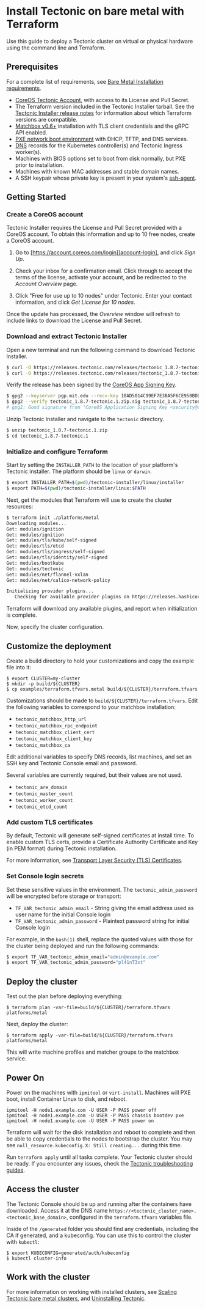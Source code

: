 # Install Tectonic on bare metal with Terraform

Use this guide to deploy a Tectonic cluster on virtual or physical hardware using the command line and Terraform.

## Prerequisites

For a complete list of requirements, see [Bare Metal Installation requirements][bare-requirements].

* [CoreOS Tectonic Account][account-login], with access to its License and Pull Secret.
* The Terraform version included in the Tectonic Installer tarball. See the [Tectonic Installer release notes][release-notes] for information about which Terraform versions are compatible.
* [Matchbox v0.6+][matchbox-latest] installation with TLS client credentials and the gRPC API enabled.
* [PXE network boot environment][network-setup] with DHCP, TFTP, and DNS services.
* [DNS][dns] records for the Kubernetes controller(s) and Tectonic Ingress worker(s).
* Machines with BIOS options set to boot from disk normally, but PXE prior to installation.
* Machines with known MAC addresses and stable domain names.
* A SSH keypair whose private key is present in your system's [ssh-agent][ssh-agent].

## Getting Started

### Create a CoreOS account

Tectonic Installer requires the License and Pull Secret provided with a CoreOS account. To obtain this information and up to 10 free nodes, create a CoreOS account.

1. Go to [https://account.coreos.com/login][account-login], and click *Sign Up*.

2. Check your inbox for a confirmation email. Click through to accept the terms of the license, activate your account, and be redirected to the *Account Overview* page.

3. Click "Free for use up to 10 nodes" under Tectonic. Enter your contact information, and click *Get License for 10 nodes*.

Once the update has processed, the *Overview* window will refresh to include links to download the License and Pull Secret.

### Download and extract Tectonic Installer

Open a new terminal and run the following command to download Tectonic Installer.

```bash
$ curl -O https://releases.tectonic.com/releases/tectonic_1.8.7-tectonic.1.zip
$ curl -O https://releases.tectonic.com/releases/tectonic_1.8.7-tectonic.1.zip.sig
```

Verify the release has been signed by the [CoreOS App Signing Key][verification-key].

```bash
$ gpg2 --keyserver pgp.mit.edu --recv-key 18AD5014C99EF7E3BA5F6CE950BDD3E0FC8A365E
$ gpg2 --verify tectonic_1.8.7-tectonic.1.zip.sig tectonic_1.8.7-tectonic.1.zip
# gpg2: Good signature from "CoreOS Application Signing Key <security@coreos.com>"
```

Unzip Tectonic Installer and navigate to the `tectonic` directory.

```bash
$ unzip tectonic_1.8.7-tectonic.1.zip
$ cd tectonic_1.8.7-tectonic.1
```

### Initialize and configure Terraform

Start by setting the `INSTALLER_PATH` to the location of your platform's Tectonic installer. The platform should be `linux` or `darwin`.

```bash
$ export INSTALLER_PATH=$(pwd)/tectonic-installer/linux/installer
$ export PATH=$(pwd)/tectonic-installer/linux:$PATH
```

Next, get the modules that Terraform will use to create the cluster resources:

```bash
$ terraform init ./platforms/metal
Downloading modules...
Get: modules/ignition
Get: modules/ignition
Get: modules/tls/kube/self-signed
Get: modules/tls/etcd
Get: modules/tls/ingress/self-signed
Get: modules/tls/identity/self-signed
Get: modules/bootkube
Get: modules/tectonic
Get: modules/net/flannel-vxlan
Get: modules/net/calico-network-policy

Initializing provider plugins...
   Checking for available provider plugins on https://releases.hashicorp.com...
```

Terraform will download any available plugins, and report when initialization is complete.

Now, specify the cluster configuration.

## Customize the deployment

Create a build directory to hold your customizations and copy the example file into it:

```
$ export CLUSTER=my-cluster
$ mkdir -p build/${CLUSTER}
$ cp examples/terraform.tfvars.metal build/${CLUSTER}/terraform.tfvars
```

Customizations should be made to `build/${CLUSTER}/terraform.tfvars`. Edit the following variables to correspond to your matchbox installation:

* `tectonic_matchbox_http_url`
* `tectonic_matchbox_rpc_endpoint`
* `tectonic_matchbox_client_cert`
* `tectonic_matchbox_client_key`
* `tectonic_matchbox_ca`

Edit additional variables to specify DNS records, list machines, and set an SSH key and Tectonic Console email and password.

Several variables are currently required, but their values are not used.

* `tectonic_are_domain`
* `tectonic_master_count`
* `tectonic_worker_count`
* `tectonic_etcd_count`

### Add custom TLS certificates

By default, Tectonic will generate self-signed certificates at install time. To enable custom TLS certs, provide a Certificate Authority Certificate and Key (in PEM format) during Tectonic installation.

For more information, see [Transport Layer Security (TLS) Certificates][tls-certs].

### Set Console login secrets

Set these sensitive values in the environment. The `tectonic_admin_password` will be encrypted before storage or transport:

* `TF_VAR_tectonic_admin_email` - String giving the email address used as user name for the initial Console login
* `TF_VAR_tectonic_admin_password` - Plaintext password string for initial Console login

For example, in the `bash(1)` shell, replace the quoted values with those for the cluster being deployed and run the following commands:

```bash
$ export TF_VAR_tectonic_admin_email="admin@example.com"
$ export TF_VAR_tectonic_admin_password="pl41nT3xt"
```

## Deploy the cluster

Test out the plan before deploying everything:

```
$ terraform plan -var-file=build/${CLUSTER}/terraform.tfvars platforms/metal
```

Next, deploy the cluster:

```
$ terraform apply -var-file=build/${CLUSTER}/terraform.tfvars platforms/metal
```

This will write machine profiles and matcher groups to the matchbox service.

## Power On

Power on the machines with `ipmitool` or `virt-install`. Machines will PXE boot, install Container Linux to disk, and reboot.

```
ipmitool -H node1.example.com -U USER -P PASS power off
ipmitool -H node1.example.com -U USER -P PASS chassis bootdev pxe
ipmitool -H node1.example.com -U USER -P PASS power on
```

Terraform will wait for the disk installation and reboot to complete and then be able to copy credentials to the nodes to bootstrap the cluster. You may see `null_resource.kubeconfig.X: Still creating...` during this time.

Run `terraform apply` until all tasks complete. Your Tectonic cluster should be ready. If you encounter any issues, check the [Tectonic troubleshooting guides][troubleshooting].

## Access the cluster

The Tectonic Console should be up and running after the containers have downloaded. Access it at the DNS name `https://<tectonic_cluster_name>.<tectonic_base_domain>`, configured in the `terraform.tfvars` variables file.


Inside of the `/generated` folder you should find any credentials, including the CA if generated, and a kubeconfig. You can use this to control the cluster with `kubectl`:

```
$ export KUBECONFIG=generated/auth/kubeconfig
$ kubectl cluster-info
```

## Work with the cluster

For more information on working with installed clusters, see [Scaling Tectonic bare metal clusters][scale-metal], and [Uninstalling Tectonic][uninstall].


[conventions]: ../../conventions.md
[generic]: ../../generic-platform.md
[account-login]: https://account.coreos.com/login
[vars]: https://github.com/coreos/tectonic-installer/tree/master/Documentation/variables/config.md
[troubleshooting]: ../../troubleshooting/faq.md
[uninstall]: uninstall.md
[scale-metal]: ../../admin/bare-metal-scale.md
[release-notes]: https://coreos.com/tectonic/releases/
[ssh-agent]: requirements.md#ssh-agent
[bare-requirements]: requirements.md
[network-setup]: https://coreos.com/matchbox/docs/latest/network-setup.html
[matchbox-latest]: https://coreos.com/matchbox/docs/latest/
[dns]: index.md#dns
[verification-key]: https://coreos.com/security/app-signing-key/
[tls-certs]: ../../tls/tls-certificates.md
